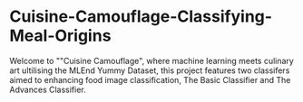 # Cuisine-Camouflage-Classifying-Meal-Origins
Welcome to ""Cuisine Camouflage", where machine learning meets culinary art ultilising the MLEnd Yummy Dataset, this project features two classifers aimed to enhancing food image classification, The Basic Classifier  and The Advances Classifier. 
